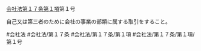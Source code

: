 [会社法第１７条第１項](会社法＿＿＿＿第１７条第１項)第１号

自己又は第三者のために会社の事業の部類に属する取引をすること。


#会社法
#会社法/第１７条
#会社法/第１７条/第１項
#会社法/第１７条/第１項/第１号
